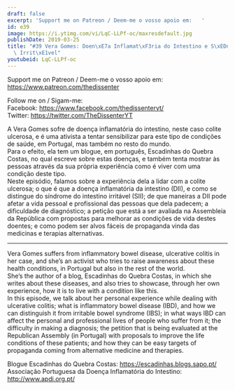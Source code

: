```yaml
---
draft: false
excerpt: 'Support me on Patreon / Deem-me o vosso apoio em:   '
id: e39
image: https://i.ytimg.com/vi/LqC-LLPf-oc/maxresdefault.jpg
publishDate: 2019-03-25
title: "#39 Vera Gomes: Doen\xE7a Inflamat\xF3ria do Intestino e S\xEDndrome do Intestino\
  \ Irrit\xE1vel"
youtubeid: LqC-LLPf-oc
---
```

Support me on Patreon / Deem-me o vosso apoio em:   
https://www.patreon.com/thedissenter

Follow me on / Sigam-me:  
Facebook: https://www.facebook.com/thedissenteryt/  
Twitter: https://twitter.com/TheDissenterYT

A Vera Gomes sofre de doença inflamatória do intestino, neste caso colite ulcerosa, e é uma ativista a tentar sensibilizar para este tipo de condições de saúde, em Portugal, mas também no resto do mundo.   
Para o efeito, ela tem um blogue, em português, Escadinhas do Quebra Costas, no qual escreve sobre estas doenças, e também tenta mostrar às pessoas através da sua própria experiência como é viver com uma condição deste tipo.   
Neste episódio, falamos sobre a experiência dela a lidar com a colite ulcerosa; o que é que a doença inflamatória da intestino (DII), e como se distingue do síndrome do intestino irritável (SII); de que maneiras a DII pode afetar a vida pessoal e profissional das pessoas que dela padecem; a dificuldade de diagnóstico; a petição que está a ser avaliada na Assembleia da República com propostas para melhorar as condições de vida destes doentes; e como podem ser alvos fáceis de propaganda vinda das medicinas e terapias alternativas.

---

Vera Gomes suffers from inflammatory bowel disease, ulcerative colitis in her case, and she’s an activist who tries to raise awareness about these health conditions, in Portugal but also in the rest of the world.  
She’s the author of a blog, Escadinhas do Quebra Costas, in which she writes about these diseases, and also tries to showcase, through her own experience, how it is to live with a condition like this.  
In this episode, we talk about her personal experience while dealing with ulcerative colitis; what is inflammatory bowel disease (IBD), and how we can distinguish it from irritable bowel syndrome (IBS); in what ways IBD can affect the personal and professional lives of people who suffer from it; the difficulty in making a diagnosis; the petition that is being evaluated at the Republican Assembly (in Portugal) with proposals to improve the life conditions of these patients; and how they can be easy targets of propaganda coming from alternative medicine and therapies.

Blogue Escadinhas do Quebra Costas: https://escadinhas.blogs.sapo.pt/  
Associação Portuguesa da Doença Inflamatória do Intestino: http://www.apdi.org.pt/